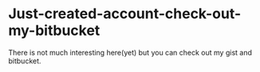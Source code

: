 Just-created-account-check-out-my-bitbucket
===========================================

There is not much interesting here(yet) but you can check out my gist and bitbucket.
